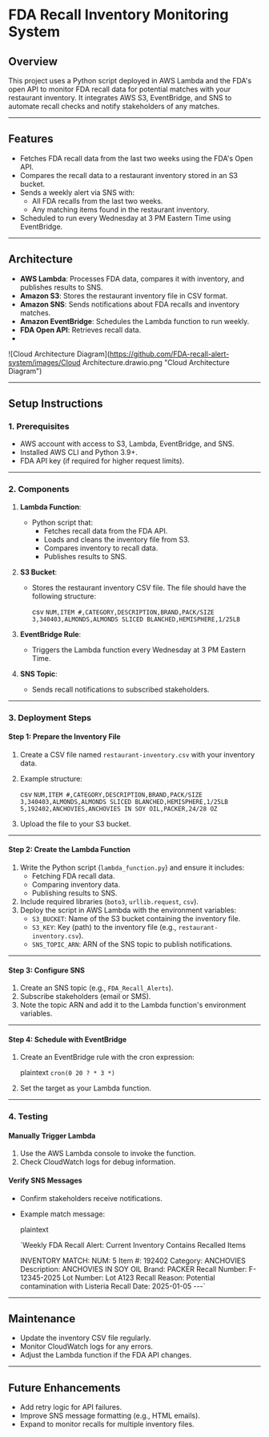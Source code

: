 FDA Recall Inventory Monitoring System
======================================

**Overview**
------------
This project uses a Python script deployed in AWS Lambda and the FDA's open API to monitor FDA recall data for potential matches with your restaurant inventory. It integrates AWS S3, EventBridge, and SNS to automate recall checks and notify stakeholders of any matches.

* * * * *

**Features**
------------

-   Fetches FDA recall data from the last two weeks using the FDA's Open API.
-   Compares the recall data to a restaurant inventory stored in an S3 bucket.
-   Sends a weekly alert via SNS with:
    -   All FDA recalls from the last two weeks.
    -   Any matching items found in the restaurant inventory.
-   Scheduled to run every Wednesday at 3 PM Eastern Time using EventBridge.

* * * * *

**Architecture**
----------------

-   **AWS Lambda**: Processes FDA data, compares it with inventory, and publishes results to SNS.
-   **Amazon S3**: Stores the restaurant inventory file in CSV format.
-   **Amazon SNS**: Sends notifications about FDA recalls and inventory matches.
-   **Amazon EventBridge**: Schedules the Lambda function to run weekly.
-   **FDA Open API**: Retrieves recall data.
-   
![Cloud Architecture Diagram](https://github.com/FDA-recall-alert-system/images/Cloud Architecture.drawio.png "Cloud Architecture Diagram")

* * * * *

**Setup Instructions**
----------------------

### **1\. Prerequisites**

-   AWS account with access to S3, Lambda, EventBridge, and SNS.
-   Installed AWS CLI and Python 3.9+.
-   FDA API key (if required for higher request limits).

* * * * *

### **2\. Components**

1.  **Lambda Function**:

    -   Python script that:
        -   Fetches recall data from the FDA API.
        -   Loads and cleans the inventory file from S3.
        -   Compares inventory to recall data.
        -   Publishes results to SNS.
2.  **S3 Bucket**:

    -   Stores the restaurant inventory CSV file. The file should have the following structure:

        csv
        `NUM,ITEM #,CATEGORY,DESCRIPTION,BRAND,PACK/SIZE
        3,340403,ALMONDS,ALMONDS SLICED BLANCHED,HEMISPHERE,1/25LB`

3.  **EventBridge Rule**:

    -   Triggers the Lambda function every Wednesday at 3 PM Eastern Time.
4.  **SNS Topic**:

    -   Sends recall notifications to subscribed stakeholders.

* * * * *

### **3\. Deployment Steps**

#### **Step 1: Prepare the Inventory File**

1.  Create a CSV file named `restaurant-inventory.csv` with your inventory data.
2.  Example structure:

    csv
    `NUM,ITEM #,CATEGORY,DESCRIPTION,BRAND,PACK/SIZE
    3,340403,ALMONDS,ALMONDS SLICED BLANCHED,HEMISPHERE,1/25LB
    5,192402,ANCHOVIES,ANCHOVIES IN SOY OIL,PACKER,24/28 OZ`

3.  Upload the file to your S3 bucket.

* * * * *

#### **Step 2: Create the Lambda Function**

1.  Write the Python script (`lambda_function.py`) and ensure it includes:
    -   Fetching FDA recall data.
    -   Comparing inventory data.
    -   Publishing results to SNS.
2.  Include required libraries (`boto3`, `urllib.request`, `csv`).
3.  Deploy the script in AWS Lambda with the environment variables:
    -   `S3_BUCKET`: Name of the S3 bucket containing the inventory file.
    -   `S3_KEY`: Key (path) to the inventory file (e.g., `restaurant-inventory.csv`).
    -   `SNS_TOPIC_ARN`: ARN of the SNS topic to publish notifications.

* * * * *

#### **Step 3: Configure SNS**

1.  Create an SNS topic (e.g., `FDA_Recall_Alerts`).
2.  Subscribe stakeholders (email or SMS).
3.  Note the topic ARN and add it to the Lambda function's environment variables.

* * * * *

#### **Step 4: Schedule with EventBridge**

1.  Create an EventBridge rule with the cron expression:

    plaintext
    `cron(0 20 ? * 3 *)`

2.  Set the target as your Lambda function.

* * * * *

### **4\. Testing**

#### **Manually Trigger Lambda**

1.  Use the AWS Lambda console to invoke the function.
2.  Check CloudWatch logs for debug information.

#### **Verify SNS Messages**

-   Confirm stakeholders receive notifications.
-   Example match message:

    plaintext

    `Weekly FDA Recall Alert: Current Inventory Contains Recalled Items

    INVENTORY MATCH:
    NUM: 5
    Item #: 192402
    Category: ANCHOVIES
    Description: ANCHOVIES IN SOY OIL
    Brand: PACKER
    Recall Number: F-12345-2025
    Lot Number: Lot A123
    Recall Reason: Potential contamination with Listeria
    Recall Date: 2025-01-05
    ---`

* * * * *

**Maintenance**
---------------

-   Update the inventory CSV file regularly.
-   Monitor CloudWatch logs for any errors.
-   Adjust the Lambda function if the FDA API changes.

* * * * *

**Future Enhancements**
-----------------------

-   Add retry logic for API failures.
-   Improve SNS message formatting (e.g., HTML emails).
-   Expand to monitor recalls for multiple inventory files.
